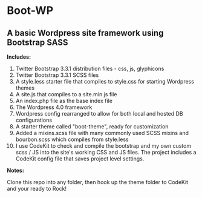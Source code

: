 Boot-WP
====

A basic Wordpress site framework using Bootstrap SASS
----------------------

**Includes:**

1. Twitter Bootstrap 3.3.1 distribution files - css, js, glyphicons
2. Twitter Bootstrap 3.3.1 SCSS files
3. A style.less starter file that compiles to style.css for starting Wordpress themes
4. A site.js that compiles to a site.min.js file
5. An index.php file as the base index file
6. The Wordpress 4.0 framework
7. Wordpress config rearranged to allow for both local and hosted DB configurations
8. A starter theme called "boot-theme", ready for customization
9. Added a mixins.scss file with many commonly used SCSS mixins and bourbon.scss which compiles from style.less
10. I use CodeKit to check and compile the bootstrap and my own custom scss / JS into the site's working CSS and JS files. The project includes a CodeKit config file that saves project level settings.

**Notes:** 

Clone this repo into any folder, then hook up the theme folder to CodeKit and your ready to Rock!
